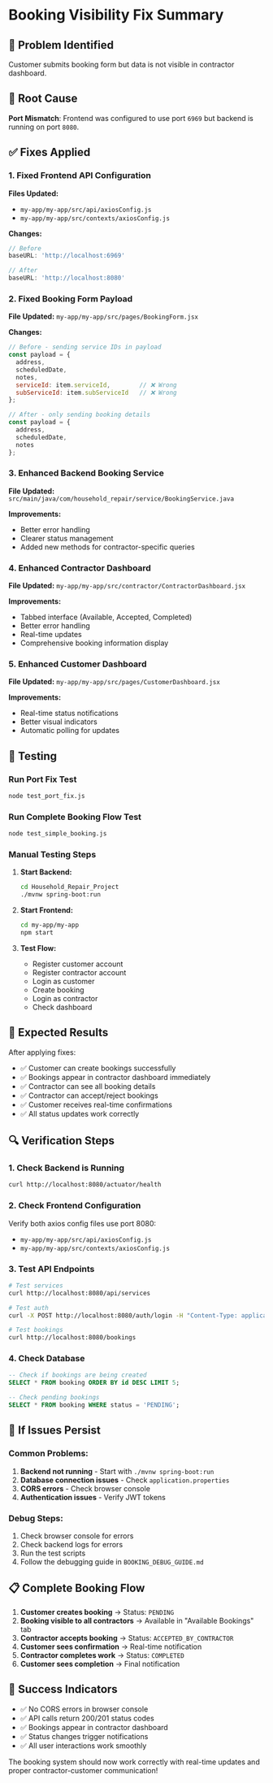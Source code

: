 # Booking Visibility Fix Summary

## 🐛 Problem Identified
Customer submits booking form but data is not visible in contractor dashboard.

## 🔧 Root Cause
**Port Mismatch**: Frontend was configured to use port `6969` but backend is running on port `8080`.

## ✅ Fixes Applied

### 1. Fixed Frontend API Configuration
**Files Updated:**
- `my-app/my-app/src/api/axiosConfig.js`
- `my-app/my-app/src/contexts/axiosConfig.js`

**Changes:**
```javascript
// Before
baseURL: 'http://localhost:6969'

// After  
baseURL: 'http://localhost:8080'
```

### 2. Fixed Booking Form Payload
**File Updated:** `my-app/my-app/src/pages/BookingForm.jsx`

**Changes:**
```javascript
// Before - sending service IDs in payload
const payload = { 
  address, 
  scheduledDate, 
  notes,
  serviceId: item.serviceId,        // ❌ Wrong
  subServiceId: item.subServiceId   // ❌ Wrong
};

// After - only sending booking details
const payload = { 
  address, 
  scheduledDate, 
  notes
};
```

### 3. Enhanced Backend Booking Service
**File Updated:** `src/main/java/com/household_repair/service/BookingService.java`

**Improvements:**
- Better error handling
- Clearer status management
- Added new methods for contractor-specific queries

### 4. Enhanced Contractor Dashboard
**File Updated:** `my-app/my-app/src/contractor/ContractorDashboard.jsx`

**Improvements:**
- Tabbed interface (Available, Accepted, Completed)
- Better error handling
- Real-time updates
- Comprehensive booking information display

### 5. Enhanced Customer Dashboard
**File Updated:** `my-app/my-app/src/pages/CustomerDashboard.jsx`

**Improvements:**
- Real-time status notifications
- Better visual indicators
- Automatic polling for updates

## 🧪 Testing

### Run Port Fix Test
```bash
node test_port_fix.js
```

### Run Complete Booking Flow Test
```bash
node test_simple_booking.js
```

### Manual Testing Steps
1. **Start Backend:**
   ```bash
   cd Household_Repair_Project
   ./mvnw spring-boot:run
   ```

2. **Start Frontend:**
   ```bash
   cd my-app/my-app
   npm start
   ```

3. **Test Flow:**
   - Register customer account
   - Register contractor account
   - Login as customer
   - Create booking
   - Login as contractor
   - Check dashboard

## 🎯 Expected Results

After applying fixes:
- ✅ Customer can create bookings successfully
- ✅ Bookings appear in contractor dashboard immediately
- ✅ Contractor can see all booking details
- ✅ Contractor can accept/reject bookings
- ✅ Customer receives real-time confirmations
- ✅ All status updates work correctly

## 🔍 Verification Steps

### 1. Check Backend is Running
```bash
curl http://localhost:8080/actuator/health
```

### 2. Check Frontend Configuration
Verify both axios config files use port 8080:
- `my-app/my-app/src/api/axiosConfig.js`
- `my-app/my-app/src/contexts/axiosConfig.js`

### 3. Test API Endpoints
```bash
# Test services
curl http://localhost:8080/api/services

# Test auth
curl -X POST http://localhost:8080/auth/login -H "Content-Type: application/json" -d '{"email":"test","password":"test"}'

# Test bookings
curl http://localhost:8080/bookings
```

### 4. Check Database
```sql
-- Check if bookings are being created
SELECT * FROM booking ORDER BY id DESC LIMIT 5;

-- Check pending bookings
SELECT * FROM booking WHERE status = 'PENDING';
```

## 🚨 If Issues Persist

### Common Problems:
1. **Backend not running** - Start with `./mvnw spring-boot:run`
2. **Database connection issues** - Check `application.properties`
3. **CORS errors** - Check browser console
4. **Authentication issues** - Verify JWT tokens

### Debug Steps:
1. Check browser console for errors
2. Check backend logs for errors
3. Run the test scripts
4. Follow the debugging guide in `BOOKING_DEBUG_GUIDE.md`

## 📋 Complete Booking Flow

1. **Customer creates booking** → Status: `PENDING`
2. **Booking visible to all contractors** → Available in "Available Bookings" tab
3. **Contractor accepts booking** → Status: `ACCEPTED_BY_CONTRACTOR`
4. **Customer sees confirmation** → Real-time notification
5. **Contractor completes work** → Status: `COMPLETED`
6. **Customer sees completion** → Final notification

## 🎉 Success Indicators

- ✅ No CORS errors in browser console
- ✅ API calls return 200/201 status codes
- ✅ Bookings appear in contractor dashboard
- ✅ Status changes trigger notifications
- ✅ All user interactions work smoothly

The booking system should now work correctly with real-time updates and proper contractor-customer communication!







